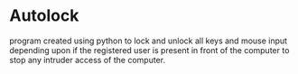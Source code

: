 # Autolock
 program created using python to lock and unlock all keys and mouse input depending upon if the registered user is present in front of the computer to stop any intruder access of the computer.
